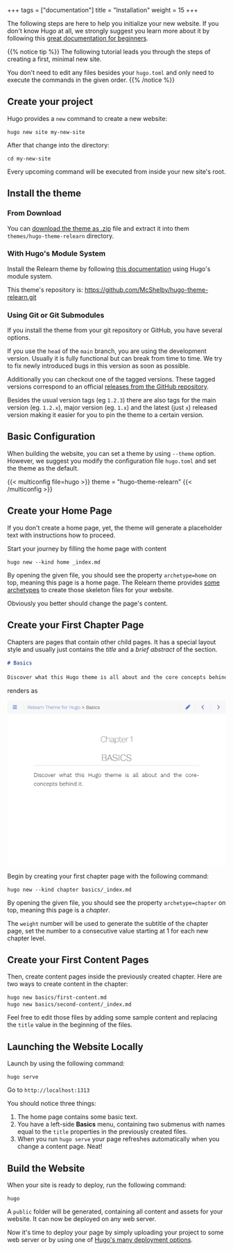 +++
tags = ["documentation"]
title = "Installation"
weight = 15
+++

The following steps are here to help you initialize your new website. If you don't know Hugo at all, we strongly suggest you learn more about it by following this [great documentation for beginners](https://gohugo.io/overview/quickstart/).

{{% notice tip %}}
The following tutorial leads you through the steps of creating a first, minimal new site.

You don't need to edit any files besides your `hugo.toml` and only need to execute the commands in the given order.
{{% /notice %}}

## Create your project

Hugo provides a `new` command to create a new website:

````shell
hugo new site my-new-site
````

After that change into the directory:

````shell
cd my-new-site
````

Every upcoming command will be executed from inside your new site's root.

## Install the theme

### From Download

You can [download the theme as .zip](https://github.com/McShelby/hugo-theme-relearn/archive/main.zip) file and extract it into them `themes/hugo-theme-relearn` directory.

### With Hugo's Module System

Install the Relearn theme by following [this documentation](https://gohugo.io/hugo-modules/use-modules/#use-a-module-for-a-theme) using Hugo's module system.

This theme's repository is: https://github.com/McShelby/hugo-theme-relearn.git

### Using Git or Git Submodules

If you install the theme from your git repository or GitHub, you have several options.

If you use the `head` of the `main` branch, you are using the development version. Usually it is fully functional but can break from time to time. We try to fix newly introduced bugs in this version as soon as possible.

Additionally you can checkout one of the tagged versions. These tagged versions correspond to an official [releases from the GitHub repository](https://github.com/McShelby/hugo-theme-relearn/releases).

Besides the usual version tags (eg `1.2.3`) there are also tags for the main version (eg. `1.2.x`), major version (eg. `1.x`) and the latest (just `x`) released version making it easier for you to pin the theme to a certain version.

## Basic Configuration

When building the website, you can set a theme by using `--theme` option. However, we suggest you modify the configuration file `hugo.toml` and set the theme as the default.

{{< multiconfig file=hugo >}}
theme = "hugo-theme-relearn"
{{< /multiconfig >}}

## Create your Home Page

If you don't create a home page, yet, the theme will generate a placeholder text with instructions how to proceed.

Start your journey by filling the home page with content

````shell
hugo new --kind home _index.md
````

By opening the given file, you should see the property `archetype=home` on top, meaning this page is a home page. The Relearn theme provides [some archetypes](cont/archetypes) to create those skeleton files for your website.

Obviously you better should change the page's content.

## Create your First Chapter Page

Chapters are pages that contain other child pages. It has a special layout style and usually just contains the _title_ and a _brief abstract_ of the section.

````md
# Basics

Discover what this Hugo theme is all about and the core concepts behind it.
````

renders as

![A Chapter](chapter.png?width=60pc)

Begin by creating your first chapter page with the following command:

````shell
hugo new --kind chapter basics/_index.md
````

By opening the given file, you should see the property `archetype=chapter` on top, meaning this page is a _chapter_.

The `weight` number will be used to generate the subtitle of the chapter page, set the number to a consecutive value starting at 1 for each new chapter level.

## Create your First Content Pages

Then, create content pages inside the previously created chapter. Here are two ways to create content in the chapter:

````shell
hugo new basics/first-content.md
hugo new basics/second-content/_index.md
````

Feel free to edit those files by adding some sample content and replacing the `title` value in the beginning of the files.

## Launching the Website Locally

Launch by using the following command:

````shell
hugo serve
````

Go to `http://localhost:1313`

You should notice three things:

1. The home page contains some basic text.
2. You have a left-side **Basics** menu, containing two submenus with names equal to the `title` properties in the previously created files.
3. When you run `hugo serve` your page refreshes automatically when you change a content page. Neat!

## Build the Website

When your site is ready to deploy, run the following command:

````shell
hugo
````

A `public` folder will be generated, containing all content and assets for your website. It can now be deployed on any web server.

Now it's time to deploy your page by simply uploading your project to some web server or by using one of [Hugo's many deployment options](https://gohugo.io/hosting-and-deployment/).
